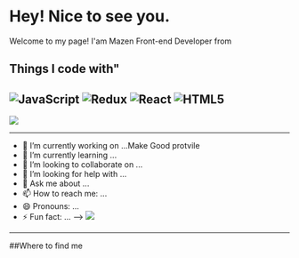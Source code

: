 # Hey! Nice to see you.
Welcome to my page!
I'am Mazen Front-end Developer from

## Things I code with"


![JavaScript](https://img.shields.io/badge/javascript-%23323330.svg?style=for-the-badge&logo=javascript&logoColor=%23F7DF1E)
![Redux](https://img.shields.io/badge/redux-%23593d88.svg?style=for-the-badge&logo=redux&logoColor=white)
![React](https://img.shields.io/badge/react-%2320232a.svg?style=for-the-badge&logo=react&logoColor=%2361DAFB)
![HTML5](https://img.shields.io/badge/html5-%23E34F26.svg?style=for-the-badge&logo=html5&logoColor=white)
--------------------------------------------------------------------------
![](https://komarev.com/ghpvc/?username=your-github-M-Mazen)

----------------------


- 🔭 I’m currently working on ...Make Good protvile
- 🌱 I’m currently learning ...
- 👯 I’m looking to collaborate on ...
- 🤔 I’m looking for help with ...
- 💬 Ask me about ...
- 📫 How to reach me: ...
- 😄 Pronouns: ...
- ⚡ Fun fact: ...
-->
<a href=“https://www.youtube.com”><img src="https://img.shields.io/badge/Twitter-%231DA1F2.svg?style=for-the-badge&logo=Twitter&logoColor=white"/> </a>
--------------------------
##Where to find me

